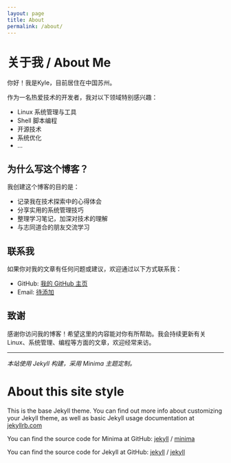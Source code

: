```yaml
---
layout: page
title: About
permalink: /about/
---
```

# 关于我 / About Me

你好！我是Kyle，目前居住在中国苏州。

作为一名热爱技术的开发者，我对以下领域特别感兴趣：

- Linux 系统管理与工具
- Shell 脚本编程
- 开源技术
- 系统优化
- ...

## 为什么写这个博客？

我创建这个博客的目的是：

- 记录我在技术探索中的心得体会
- 分享实用的系统管理技巧
- 整理学习笔记，加深对技术的理解
- 与志同道合的朋友交流学习

## 联系我

如果你对我的文章有任何问题或建议，欢迎通过以下方式联系我：

- GitHub: [我的 GitHub 主页](https://github.com/kylehlw)
- Email: [待添加]()

## 致谢

感谢你访问我的博客！希望这里的内容能对你有所帮助。我会持续更新有关 Linux、系统管理、编程等方面的文章，欢迎经常来访。

---

*本站使用 Jekyll 构建，采用 Minima 主题定制。*

# About this site style

This is the base Jekyll theme. You can find out more info about customizing your Jekyll theme, as well as basic Jekyll usage documentation at [jekyllrb.com](https://jekyllrb.com/)

You can find the source code for Minima at GitHub:
[jekyll][jekyll-organization] /
[minima](https://github.com/jekyll/minima)

You can find the source code for Jekyll at GitHub:
[jekyll][jekyll-organization] /
[jekyll](https://github.com/jekyll/jekyll)

[jekyll-organization]: https://github.com/jekyll
